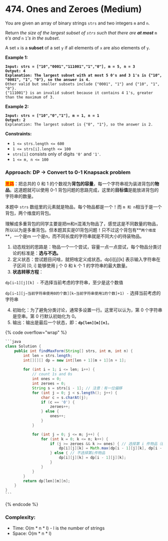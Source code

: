 # 474. Ones and Zeroes (Medium)

You are given an array of binary strings `strs` and two integers `m` and `n`.

Return _the size of the largest subset of `strs` such that there are **at most**_ `m` `0`_'s and_ `n` `1`_'s in the subset_.

A set `x` is a **subset** of a set `y` if all elements of `x` are also elements of `y`.

**Example 1:**

<pre><code><strong>Input: strs = ["10","0001","111001","1","0"], m = 5, n = 3
</strong><strong>Output: 4
</strong><strong>Explanation: The largest subset with at most 5 0's and 3 1's is {"10", "0001", "1", "0"}, so the answer is 4.
</strong>Other valid but smaller subsets include {"0001", "1"} and {"10", "1", "0"}.
{"111001"} is an invalid subset because it contains 4 1's, greater than the maximum of 3.
</code></pre>

**Example 2:**

<pre><code><strong>Input: strs = ["10","0","1"], m = 1, n = 1
</strong><strong>Output: 2
</strong>Explanation: The largest subset is {"0", "1"}, so the answer is 2.
</code></pre>

**Constraints:**

* `1 <= strs.length <= 600`
* `1 <= strs[i].length <= 100`
* `strs[i]` consists only of digits `'0'` and `'1'`.
* `1 <= m, n <= 100`



### Approach: DP -> Convert to 0-1 Knapsack problem

<mark style="color:red;">**思路**</mark>：把总共的 0 和 1 的个数视为**背包的容量**，每一个字符串视为装进背包的**物品**。这道题就可以使用 0-1 背包问题的思路完成，这里的**目标值**是能放进背包的字符串的数量。

本题中 `strs` 数组里的元素就是物品，每个物品都是一个！而 `m 和 n`相当于是一个背包，两个维度的背包。

理解成多重背包的同学主要是把m和n混淆为物品了，感觉这是不同数量的物品，所以以为是多重背包。但本题其实是01背包问题！只不过这个背包有**`两个维度`**，一个是m 一个是n，而不同长度的字符串就是不同大小的待装物品。

1. 动态规划的思路是：物品一个一个尝试，容量一点一点尝试，每个物品分类讨论的标准是：**选与不选。**
2. 定义状态：尝试题目问啥，就把啥定义成状态。dp\[i]\[j]\[k] 表示输入字符串在子区间 \[0, i] 能够使用 j 个 0 和 k 个 1 的字符串的最大数量。
3. **状态转移方程**：

`dp[i−1][j][k] -` 不选择当前考虑的字符串，至少是这个数值

`dp[i−1][j−当前字符串使用0的个数][k−当前字符串使用1的个数]+1) -` 选择当前考虑的字符串 ​

4. 初始化：为了避免分类讨论，通常多设置一行。这里可以认为，第 0 个字符串是空串。第 0 行默认初始化为 0。&#x20;
5. 输出：输出是最后一个状态，即：**`dp[len][m][n]`**。

{% code overflow="wrap" %}
````java
```java
class Solution {
    public int findMaxForm(String[] strs, int m, int n) {
        int len = strs.length;
        int[][][] dp = new int[len + 1][m + 1][n + 1];
        
        for (int i = 1; i <= len; i++) {
            // count 1s and 0s
            int ones = 0;
            int zeroes = 0;
            String s = strs[i - 1]; // 注意：有一位偏移
            for (int j = 0; j < s.length(); j++) {
                char c = s.charAt(j);
                if (c == '0') {
                    zeroes++;
                } else {
                    ones++;
                }
            }

            for (int j = 0; j <= m; j++) {
                for (int k = 0; k <= n; k++) {
                    if (j >= zeroes && k >= ones) { // 选择第 i 件物品（前提是有足够的 m 和 n 额度可使用）
                        dp[i][j][k] = Math.max(dp[i - 1][j][k], dp[i - 1][j - zeroes][k - ones] + 1);
                    } else { // 不选择第i件物品
                        dp[i][j][k] = dp[i - 1][j][k];
                    }
                }
            }
        }
        return dp[len][m][n];
    }
}
```
````
{% endcode %}

### Complexity:

* Time: O(m \* n \* l) - l is the number of strings
* Space: O(m \* n \* l)
